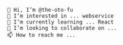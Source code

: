 
    👋 Hi, I’m @the-oto-fu
    👀 I’m interested in ... webservice
    🌱 I’m currently learning ... React
    💞️ I’m looking to collaborate on ...
    📫 How to reach me ...
